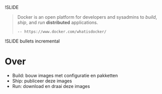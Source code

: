 !SLIDE

> Docker is an open platform for developers and sysadmins to *build*, *ship*, and *run* **distributed** applications.
>
>
>   `-- https://www.docker.com/whatisdocker/`

!SLIDE bullets incremental
# Over #

* Build: bouw images met configuratie en pakketten
* Ship: publiceer deze images
* Run: download en draai deze images
